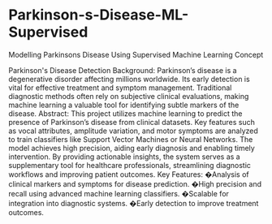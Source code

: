 # Parkinson-s-Disease-ML-Supervised
Modelling Parkinsons Disease Using Supervised Machine Learning Concept


Parkinson's Disease Detection 
Background: Parkinson’s disease is a degenerative disorder affecting millions worldwide. Its early detection is vital for effective treatment and symptom management. Traditional diagnostic methods often rely on subjective clinical evaluations, making machine learning a valuable tool for identifying subtle markers of the disease. 
Abstract: This project utilizes machine learning to predict the presence of Parkinson’s disease from clinical datasets. Key features such as vocal attributes, amplitude variation, and motor symptoms are analyzed to train classifiers like Support Vector Machines or Neural Networks. The model achieves high precision, aiding early diagnosis and enabling timely intervention. By providing actionable insights, the system serves as a supplementary tool for healthcare professionals, streamlining diagnostic workflows and improving patient outcomes. 
Key Features: 
�Analysis of clinical markers and symptoms for disease prediction. 
�High precision and recall using advanced machine learning classifiers. 
�Scalable for integration into diagnostic systems. 
�Early detection to improve treatment outcomes. 

